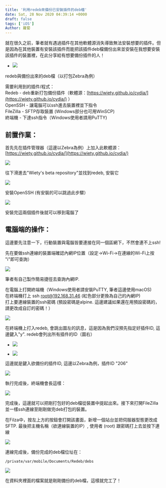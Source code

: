```yaml
---
title: '利用redeb來備份已安裝插件的deb檔'
date: Sat, 28 Nov 2020 04:39:14 +0000
draft: false
tags: ['iOS']
Author: 蘿蔔
---
```


就在很久之前，筆者就有遇過插件在其他軟體源消失導致無法安裝想要的插件。但是因為在其他裝置有安裝該插件而能把該插件deb檔備份出來並安裝在我想要安裝該插件的裝置裡，在此分享給有想要備份插件的人！

*   ![](https://static.yiy.tw/media/blog/2020112105432588.png)
    

redeb與備份出來的deb檔（以打包Zebra為例）

需要利用到的插件/程式：  
Redeb - deb重新打包備份插件（軟體源：[https://wiety.github.io/cydia/](https://wiety.github.io/cydia/) ）  
OpenSSH - 讓電腦可以ssh進去裝置裡並下指令  
FileZilla - SFTP存取裝置 (Windows部分也可用WinSCP)  
終端機 - 下達ssh指令（Windows使用者請用PuTTY)

前置作業：
-----

首先先在插件管理器（這邊以Zebra為例）上加入此軟體源： [https://wiety.github.io/cydia/](https://wiety.github.io/cydia/)

![](https://static.yiy.tw/media/blog/2020112106035462.png)

往下滑進去"Wiety's beta repository"並找到redeb, 安裝它

![](https://static.yiy.tw/media/blog/2020112106052890.png)

安裝OpenSSH (有安裝的可以跳過此步驟）

![](https://static.yiy.tw/media/blog/2020112106070556.png)

安裝完這兩個插件後就可以移到電腦了

電腦端的操作：
-------

這邊要先注意一下，行動裝置與電腦皆要連接在同一個區網下，不然會連不上ssh!

先在要做ssh連線的裝置端確認內網IP位置（設定->Wi-Fi->在連線的Wi-Fi上按 "i"即可查詢）

![](https://static.yiy.tw/media/blog/2020112802475870.jpeg)

筆者有自己製作簡易捷徑去查詢內網IP.

在電腦上打開終端機（Windows使用者請安裝PuTTY, 筆者這邊使用macOS)  
在終端機打上 ssh root@192.168.31.46 (紅色部分更換為自己的內網IP)  
打上要連線裝置的ssh密碼 (預設密碼是alpine. 這邊建議如果還在用預設密碼的，請更改成自訂的密碼！）

![](https://static.yiy.tw/media/blog/2020112802562966.png)

在終端機上打入redeb, 會跳出圖左的訊息，這是因為我們沒預先指定好插件ID, 這邊鍵入"y". redeb會列出所有插件的ID（圖右）

*   ![](https://static.yiy.tw/media/blog/2020112803005671.png)
    
*   ![](https://static.yiy.tw/media/blog/2020112803010555.png)
    

這邊就是鍵入欲備份的插件ID, 這邊以Zebra為例，插件ID "206"

![](https://static.yiy.tw/media/blog/2020112803044464.png)

執行完成後，終端機會長這樣：

![](https://static.yiy.tw/media/blog/2020112803075785.png)

完成後，這邊就可以把剛打包好的deb檔從裝置中提起出來。接下來打開FileZilla並一樣ssh連線至剛剛做完deb打包的裝置。

在Filza中，按左上方的按鈕會打開該畫面，新增一個站台並把伺服器型態更改成SFTP. 最後把主機名稱（欲連線裝置的IP）, 使用者 (root) 跟密碼打上去並按下連線

![](https://static.yiy.tw/media/blog/2020112803123820.png)

連線完成後，備份完成的deb檔位址在：

```
/private/var/mobile/Documents/Redeb/debs
```

![](https://static.yiy.tw/media/blog/2020112803211495.png)

在資料夾裡面的檔案就是剛剛備份的deb檔，這樣就完工了！